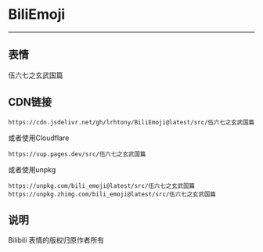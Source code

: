 # BiliEmoji
---
## 表情
伍六七之玄武国篇
## CDN链接
```
https://cdn.jsdelivr.net/gh/lrhtony/BiliEmoji@latest/src/伍六七之玄武国篇
```
或者使用Cloudflare
```
https://vup.pages.dev/src/伍六七之玄武国篇
```
或者使用unpkg
```
https://unpkg.com/bili_emoji@latest/src/伍六七之玄武国篇
https://unpkg.zhimg.com/bili_emoji@latest/src/伍六七之玄武国篇
```
## 说明
Bilibili 表情的版权归原作者所有
